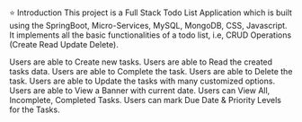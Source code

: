 ⭐ Introduction
This project is a Full Stack Todo List Application which is built using the SpringBoot, Micro-Services, MySQL, MongoDB, CSS, Javascript. It implements all the basic functionalities of a todo list, i.e, CRUD Operations (Create Read Update Delete).

Users are able to Create new tasks.
Users are able to Read the created tasks data.
Users are able to Complete the task.
Users are able to Delete the task.
Users are able to Update the tasks with many customized options. Users are able to View a Banner with current date.
Users can View All, Incomplete, Completed Tasks.
Users can mark Due Date & Priority Levels for the Tasks.
      
